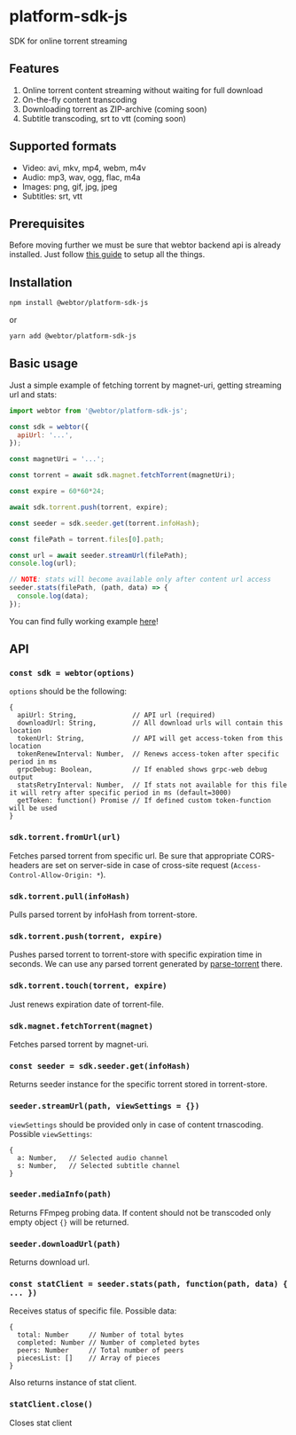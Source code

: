 # platform-sdk-js
SDK for online torrent streaming

## Features
1. Online torrent content streaming without waiting for full download
2. On-the-fly content transcoding
3. Downloading torrent as ZIP-archive (coming soon)
4. Subtitle transcoding, srt to vtt (coming soon)

## Supported formats
* Video: avi, mkv, mp4, webm, m4v
* Audio: mp3, wav, ogg, flac, m4a
* Images: png, gif, jpg, jpeg
* Subtitles: srt, vtt

## Prerequisites
Before moving further we must be sure that webtor backend api is already installed.
Just follow [this guide](https://github.com/webtor-io/helm-charts) to setup all the things.

## Installation
```bash
npm install @webtor/platform-sdk-js
```
or
```bash
yarn add @webtor/platform-sdk-js
```

## Basic usage
Just a simple example of fetching torrent by magnet-uri, getting streaming url and stats:
```js
import webtor from '@webtor/platform-sdk-js';

const sdk = webtor({
  apiUrl: '...',
});

const magnetUri = '...';

const torrent = await sdk.magnet.fetchTorrent(magnetUri);

const expire = 60*60*24;

await sdk.torrent.push(torrent, expire);

const seeder = sdk.seeder.get(torrent.infoHash);

const filePath = torrent.files[0].path;

const url = await seeder.streamUrl(filePath);
console.log(url);

// NOTE: stats will become available only after content url access
seeder.stats(filePath, (path, data) => {
  console.log(data);
});
```
You can find fully working example [here](https://github.com/webtor-io/platform-sdk-js/tree/master/example)!

## API

### `const sdk = webtor(options)`

`options` should be the following:

```
{
  apiUrl: String,              // API url (required)
  downloadUrl: String,         // All download urls will contain this location
  tokenUrl: String,            // API will get access-token from this location
  tokenRenewInterval: Number,  // Renews access-token after specific period in ms
  grpcDebug: Boolean,          // If enabled shows grpc-web debug output
  statsRetryInterval: Number,  // If stats not available for this file it will retry after specific period in ms (default=3000)
  getToken: function() Promise // If defined custom token-function will be used 
}
```

### `sdk.torrent.fromUrl(url)`
Fetches parsed torrent from specific url. Be sure that appropriate CORS-headers are set on server-side in case of cross-site request (`Access-Control-Allow-Origin: *`). 

### `sdk.torrent.pull(infoHash)`
Pulls parsed torrent by infoHash from torrent-store.

### `sdk.torrent.push(torrent, expire)`
Pushes parsed torrent to torrent-store with specific expiration time in seconds. We can use any parsed torrent generated by [parse-torrent](https://github.com/webtorrent/parse-torrent) there.

### `sdk.torrent.touch(torrent, expire)`
Just renews expiration date of torrent-file.

### `sdk.magnet.fetchTorrent(magnet)`
Fetches parsed torrent by magnet-uri.

### `const seeder = sdk.seeder.get(infoHash)`
Returns seeder instance for the specific torrent stored in torrent-store.

### `seeder.streamUrl(path, viewSettings = {})`
`viewSettings` should be provided only in case of content trnascoding.
Possible `viewSettings`:
```
{
  a: Number,   // Selected audio channel
  s: Number,   // Selected subtitle channel
}
```
### `seeder.mediaInfo(path)`
Returns FFmpeg probing data. If content should not be transcoded only empty object `{}` will be returned.

### `seeder.downloadUrl(path)`
Returns download url.

### `const statClient = seeder.stats(path, function(path, data) { ... })`
Receives status of specific file. Possible data:
```
{
  total: Number     // Number of total bytes
  completed: Number // Number of completed bytes
  peers: Number     // Total number of peers
  piecesList: []    // Array of pieces
}
```
Also returns instance of stat client.

### `statClient.close()`
Closes stat client
